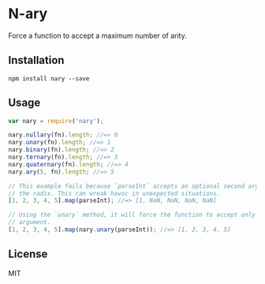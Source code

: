 # N-ary

Force a function to accept a maximum number of arity.

## Installation

```
npm install nary --save
```

## Usage

```javascript
var nary = require('nary');

nary.nullary(fn).length; //=> 0
nary.unary(fn).length; //=> 1
nary.binary(fn).length; //=> 2
nary.ternary(fn).length; //=> 3
nary.quaternary(fn).length; //=> 4
nary.ary(5, fn).length; //=> 5

// This example fails because `parseInt` accepts an optional second argument as
// the radix. This can wreak havoc in unexpected situations.
[1, 2, 3, 4, 5].map(parseInt); //=> [1, NaN, NaN, NaN, NaN]

// Using the `unary` method, it will force the function to accept only one
// argument.
[1, 2, 3, 4, 5].map(nary.unary(parseInt)); //=> [1, 2, 3, 4, 5]
```

## License

MIT
